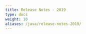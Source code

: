 ```yaml
---
title: Release Notes - 2019
type: docs
weight: 10
aliases: /java/release-notes-2019/
---
```



